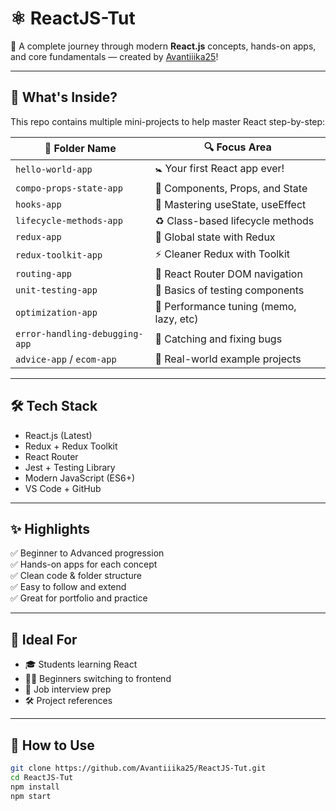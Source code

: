 # ⚛️ ReactJS-Tut

🚀 A complete journey through modern **React.js** concepts, hands-on apps, and core fundamentals — created by [Avantiiika25](https://github.com/Avantiiika25)!

---

## 🌟 What's Inside?

This repo contains multiple mini-projects to help master React step-by-step:

| 📁 Folder Name | 🔍 Focus Area |
|---------------|-----------------------------|
| `hello-world-app`             | 🚼 Your first React app ever! |
| `compo-props-state-app`       | 🧱 Components, Props, and State |
| `hooks-app`                   | 🎣 Mastering useState, useEffect |
| `lifecycle-methods-app`       | ♻️ Class-based lifecycle methods |
| `redux-app`                   | 🔁 Global state with Redux |
| `redux-toolkit-app`           | ⚡ Cleaner Redux with Toolkit |
| `routing-app`                 | 🧭 React Router DOM navigation |
| `unit-testing-app`            | 🧪 Basics of testing components |
| `optimization-app`            | 🚀 Performance tuning (memo, lazy, etc) |
| `error-handling-debugging-app`| 🧯 Catching and fixing bugs |
| `advice-app` / `ecom-app`     | 📱 Real-world example projects |

---

## 🛠️ Tech Stack

- React.js (Latest)
- Redux + Redux Toolkit
- React Router
- Jest + Testing Library
- Modern JavaScript (ES6+)
- VS Code + GitHub

---

## ✨ Highlights

✅ Beginner to Advanced progression  
✅ Hands-on apps for each concept  
✅ Clean code & folder structure  
✅ Easy to follow and extend  
✅ Great for portfolio and practice

---

## 🧠 Ideal For

- 🎓 Students learning React
- 👩‍💻 Beginners switching to frontend
- 💼 Job interview prep
- 🛠️ Project references

---

## 🚀 How to Use

```bash
git clone https://github.com/Avantiiika25/ReactJS-Tut.git
cd ReactJS-Tut
npm install
npm start
